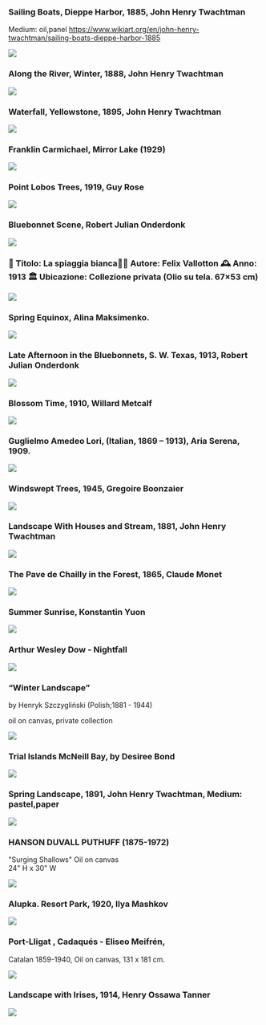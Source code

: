 



### Sailing Boats, Dieppe Harbor, 1885, John Henry Twachtman
Medium: oil,panel
https://www.wikiart.org/en/john-henry-twachtman/sailing-boats-dieppe-harbor-1885

<img src="https://64.media.tumblr.com/60b766cca0966f47e01210b736c41cb7/32c64707e51eae36-ec/s1280x1920/1485fbecebc472374164dfbb541b86881b311a9e.jpg">

### Along the River, Winter, 1888, John Henry Twachtman
<img src="https://64.media.tumblr.com/540a345fc7b799499e0ff2343348764c/ca20745731c578e3-c1/s1280x1920/cd20df481dbf8f1255d6ceb9cd38ed8a5cd43b13.jpg">

### Waterfall, Yellowstone, 1895, John Henry Twachtman
<img src="https://64.media.tumblr.com/5c7d5fe9dbac5dbcc608253662dbdeee/d7e938783eb4aee0-1b/s1280x1920/736ef8326f7e48db34aae6d71612832d06f66f6b.jpg">

### Franklin Carmichael, Mirror Lake (1929)
<img src="https://64.media.tumblr.com/9ae94b2d173fb9f0800b860620b19a18/ac5d6ed223da4f41-11/s640x960/573a5f4e7980432bd2520e079765d169b994678c.jpg">



### Point Lobos Trees, 1919, Guy Rose
<img src="https://64.media.tumblr.com/e06bfd8c73c2a20153224a1a1b178564/044151f596fbc359-f8/s1280x1920/c8103c4e1f1a28e854adc4bd3676b068674ea6cc.jpg">

### Bluebonnet Scene, Robert Julian Onderdonk
<img src="https://64.media.tumblr.com/389bd3f767d8a1028e825855f5802597/e54f2c84b0f621ff-9c/s1280x1920/b39ffeb763dd871cb1bbbf4ef7963c52f228f734.jpg">

### 📜 Titolo: La spiaggia bianca👨‍🎨 Autore: Felix Vallotton 🕰 Anno: 1913 🏛 Ubicazione: Collezione privata (Olio su tela. 67×53 cm)
<img src="https://64.media.tumblr.com/c4409cf24eb8cf8ec052475286159529/7e6f0453c9993c2f-6d/s2048x3072/0fe44db0fba13c2f975e43ee9025872c1e32b962.jpg">


### Spring Equinox, Alina Maksimenko.
<img src="https://64.media.tumblr.com/29e70cdc77d4c8516cc603babf646fdc/78a4731ff0b2e1ce-d8/s1280x1920/ec4ef704a07c90f5034578308f0f8b28de17ad99.jpg">

### Late Afternoon in the Bluebonnets, S. W. Texas, 1913, Robert Julian Onderdonk
<img src="https://64.media.tumblr.com/92cd0224783e7a9a6970b8726a29a917/eb127b646ebbc80f-90/s1280x1920/6558e4115264d7dd8b4191b0dfe87d9a37d0b283.jpg">


### Blossom Time, 1910, Willard Metcalf
<img src="https://64.media.tumblr.com/dc70fd90e80d33dbdf3dfd431a462d4d/f753d7e4bea86314-ac/s1280x1920/c3b50265b2a5c1bb86f6e9e2f26cb69bc768a1e6.jpg">

### Guglielmo Amedeo Lori, (Italian, 1869 – 1913), Aria Serena, 1909.
<img src="https://64.media.tumblr.com/9facb3669306209c88a827a9fe7785f1/560b70b35a2be4af-41/s2048x3072/d036ac236026704993d0256c5c7978a17f363ebe.jpg">

### Windswept Trees, 1945, Gregoire Boonzaier
<img src="https://64.media.tumblr.com/ab17ed5058e103540e47ad63a68e0fa3/0c41c4098cd1d778-c1/s1280x1920/d50ed15336c0b59a13f452e4401e1d2bf39ffb4a.jpg">

### Landscape With Houses and Stream, 1881, John Henry Twachtman
<img src="https://64.media.tumblr.com/6fe6d3a9c2212c2de6be38f4befab773/30a98ffb8e7d231b-64/s1280x1920/54e05d3a75453e085b67ceeb9e3a7915a7b9b8d1.jpg">


### The Pave de Chailly in the Forest, 1865, Claude Monet
<img src="https://64.media.tumblr.com/69a291be212f3ebd0cbdaf427769856a/a4d50d2673e95da4-d2/s1280x1920/3e2ab9ac8976948a8cb3acb6d56aeb29e51ac780.jpg">

### Summer Sunrise, Konstantin Yuon
<img src="https://64.media.tumblr.com/608aaab18d4e659c2b8b4b6a5375190f/0f5f574b424dca84-74/s1280x1920/1404cc356a39d015a1fb43de85d4a5eef8b52f08.jpg">

### Arthur Wesley Dow - Nightfall
<img src="https://64.media.tumblr.com/91e19fde4f95ce7d9103015c95af030c/tumblr_oqoo4aH0dZ1r5djyno1_1280.jpg">


### “Winter Landscape”
by Henryk Szczygliński (Polish;1881 - 1944)

oil on canvas, private collection

<img src="https://64.media.tumblr.com/921e4ccf9908ebe3e04c773d95385678/4d982dda17034981-82/s2048x3072/ba5aa8bc75bf8cedc0ca2f6c966f592ff848b600.jpg">

### Trial Islands McNeill Bay, by Desiree Bond
<img src="https://64.media.tumblr.com/cd4a3d1e803d7baecf9dd984f56ccb2c/82a45a830ae62d2b-f0/s1280x1920/950dabd87d6f51433b6027286cd53004497188f5.jpg">


### Spring Landscape, 1891, John Henry Twachtman, Medium: pastel,paper
<img src="https://64.media.tumblr.com/eaa077559f3347a4abf13db4ad9ea4f8/3250e726168ed455-e7/s1280x1920/aac4a13895a27dfdf7797bcf5c59a4b70a34a575.jpg">


### HANSON DUVALL PUTHUFF (1875-1972)

"Surging Shallows"
Oil on canvas   
24" H x 30" W

<img src="https://64.media.tumblr.com/bbb77fc53fd05e494d632e148b817094/1f23f1b414c3a4c0-29/s1280x1920/cef08fc2ded6eeb2e4130c32c448262c9165a99c.png">

### Alupka. Resort Park, 1920, Ilya Mashkov
<img src="https://64.media.tumblr.com/1b841e1dda80f4330249b29d14ad8daa/2dd01db4441bc11b-03/s1280x1920/3a359ed0783818f350be607e29a88dbb21e7b531.jpg">




### Port-Lligat , Cadaqués   -    Eliseo Meifrén, 
Catalan 1859-1940, 
Oil on canvas, 131 x 181 cm.

<img src="https://64.media.tumblr.com/031911ece890cc1016586091cb33299e/97efbc59b69a3395-9f/s2048x3072/3adb17bc949142552d77522f3ecf19e0f406c812.jpg">

### Landscape with Irises, 1914, Henry Ossawa Tanner
<img src="https://64.media.tumblr.com/915e89ad4e8a6d0ee5161dcb538cc152/73343a4a91438c3c-57/s1280x1920/0288920e211a3adf5917d58f6d9f7d9998dac430.jpg">
